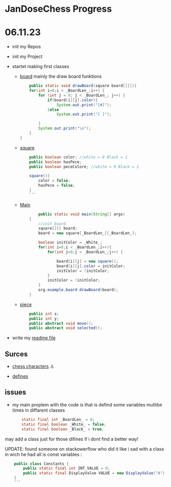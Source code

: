 # JanDoseChess Progress

# 06.11.23

- init my Repos
- init my Project
- startet making first classes
  
  - [board](../scr/src/main/java/org/example/board.java) mainly the draw board funktions

    ```java
        public static void drawBoard(square board[][]){
        for(int i=0;i < _BoardLen_;i++) {
            for (int j = 0; j < _BoardLen_; j++) {
                if(board[i][j].color){
                    System.out.print("[#]");
                }else
                    System.out.print("[ ]");

            }
            System.out.print("\n");
        }
    }
    ```

  - [square](../scr/src/main/java/org/example/square.java)

    ```java
        public boolean color; //white = 0 Black = 1
        public boolean hasPece;
        public boolean peceColore; //white = 0 Black = 1

        square(){
            color = false;
            hasPece = false;
        }
        ```

  - [Main](../scr/src/main/java/org/example/Main.java)

    ```java
            public static void main(String[] args)
        {
            //init board
            square[][] board;
            board = new square[_BoardLen_][_BoardLen_];

            boolean initColor = _White_;
            for(int i=0;i < _BoardLen_;i++){
                for(int j=0;j < _BoardLen_;j++) {

                    board[i][j] = new square();
                    board[i][j].color = initColor;
                    initColor = !initColor;
                }
                initColor = !initColor;
            }
            org.example.board.drawBoard(board);
        }
    ```

  - [piece](../scr/src/main/java/org/example/pice.java)
  
    ```java
        public int x;
        public int y;
        public abstract void move();
        public abstract void selected();
    ```

- write my [readme file](../README.md)

## Surces
  
- [chess characters](https://en.wikipedia.org/wiki/Chess_symbols_in_Unicode) ♙

- [defines](https://stackoverflow.com/questions/1927107/define-in-java)

## issues

- my main proplem with the code is that is defind some variables multibe times in diffarent classes

    ```java
        static final int _BoardLen_ = 8;
        static final boolean _White_ = false;
        static final boolean _Black_ = true;
    ```

may add a class just for those difines if i dont find a better way!

UPDATE: found someone on stackowerflow who did it like i sad with a class
in wich he had all is const variables :

```java
    public class Constants {
        public static final int INT_VALUE = 0;
        public static final DisplayValue VALUE = new DisplayValue("A");
    }
    ```
